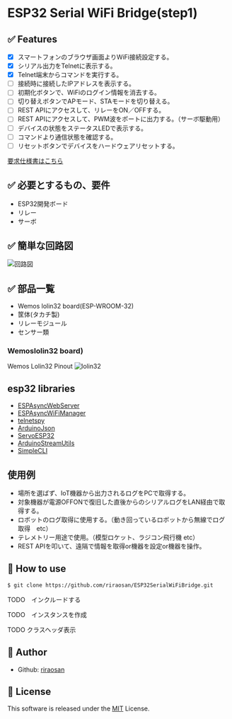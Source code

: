 # ESP32 Serial WiFi Bridge(step1)

## ✅ Features

- [x] スマートフォンのブラウザ画面よりWiFi接続設定する。
- [x] シリアル出力をTelnetに表示する。
- [x] Telnet端末からコマンドを実行する。
- [ ] 接続時に接続したIPアドレスを表示する。
- [ ] 初期化ボタンで、WiFiのログイン情報を消去する。
- [ ] 切り替えボタンでAPモード、STAモードを切り替える。
- [ ] REST APIにアクセスして、リレーをON／OFFする。
- [ ] REST APIにアクセスして、PWM波をポートに出力する。（サーボ駆動用）
- [ ] デバイスの状態をステータスLEDで表示する。
- [ ] コマンドより通信状態を確認する。
- [ ] リセットボタンでデバイスをハードウェアリセットする。

[要求仕様書はこちら](./SPEC.md)

## ✅ 必要とするもの、要件

- ESP32開発ボード
- リレー
- サーボ

## ✅ 簡単な回路図

![回路図](https://www.quadcept.com/ja/manual/common/images/20200904104154565-e8.png)

## ✅ 部品一覧

- Wemos lolin32 board(ESP-WROOM-32)
- 筐体(タカチ製)
- リレーモジュール
- センサー類

### Wemoslolin32 board)

Wemos Lolin32 Pinout
![lolin32](http://blog.pagefault-limited.co.uk/wp-content/uploads/2019/04/lolon32_v1.0.1_pinout.png)


## esp32 libraries

- [ESPAsyncWebServer](https://github.com/me-no-dev/ESPAsyncWebServer.git)
- [ESPAsyncWiFiManager](https://github.com/alanswx/ESPAsyncWiFiManager.git)
- [telnetspy](https://github.com/yasheena/telnetspy.git)
- [ArduinoJson](https://github.com/bblanchon/ArduinoJson.git)
- [ServoESP32](https://github.com/RoboticsBrno/ServoESP32.git)
- [ArduinoStreamUtils](https://github.com/bblanchon/ArduinoStreamUtils.git)
- [SimpleCLI](https://github.com/spacehuhn/SimpleCLI.git)

## 使用例

- 場所を選ばず、IoT機器から出力されるログをPCで取得する。
- 対象機器が電源OFFONで復旧した直後からのシリアルログをLAN経由で取得する。
- ロボットのログ取得に使用する。（動き回っているロボットから無線でログ取得　etc）
- テレメトリー用途で使用。（模型ロケット、ラジコン飛行機 etc）
- REST APIを叩いて、遠隔で情報を取得or機器を設定or機器を操作。

## 🚀 How to use

```zsh
$ git clone https://github.com/riraosan/ESP32SerialWiFiBridge.git
```

TODO　インクルードする

TODO　インスタンスを作成

TODO クラスヘッダ表示

## 👤 Author

- Github: [riraosan](https://github.com/riraosan)

## 📝 License

This software is released under the [MIT](https://github.com/riraosan/ESP32SerialWiFiBridge/blob/master/LICENSE) License.
